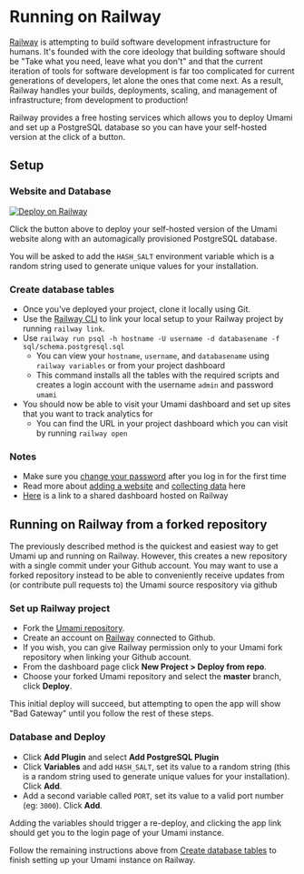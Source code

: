 # Running on Railway

[Railway](https://railway.app/) is attempting to build software development infrastructure for humans. It's founded with the core ideology that building software should be "Take what you need, leave what you don't" and that the current iteration of tools for software development is far too complicated for current generations of developers, let alone the ones that come next. As a result, Railway handles your builds, deployments, scaling, and management of infrastructure; from development to production!

Railway provides a free hosting services which allows you to deploy Umami and set up a PostgreSQL database so you can have your self-hosted version at the click of a button.

## Setup

### Website and Database

[![Deploy on Railway](https://railway.app/button.svg)](https://railway.app/new/template/umami-analytics)

Click the button above to deploy your self-hosted version of the Umami website along with an automagically provisioned PostgreSQL database.

You will be asked to add the `HASH_SALT` environment variable which is a random string used to generate unique values for your installation.

### Create database tables

- Once you've deployed your project, clone it locally using Git.
- Use the [Railway CLI](https://docs.railway.app/develop/cli) to link your local setup to your Railway project by running `railway link`.
- Use `railway run psql -h hostname -U username -d databasename -f sql/schema.postgresql.sql`
  - You can view your `hostname`, `username`, and `databasename` using `railway variables` or from your project dashboard
  - This command installs all the tables with the required scripts and creates a login account with the username `admin` and password `umami`
- You should now be able to visit your Umami dashboard and set up sites that you want to track analytics for
  - You can find the URL in your project dashboard which you can visit by running `railway open`

### Notes

- Make sure you [change your password](https://umami.is/docs/login) after you log in for the first time
- Read more about [adding a website](https://umami.is/docs/add-a-website) and [collecting data](https://umami.is/docs/collect-data) here
- [Here](https://umami-0ce3be-production.up.railway.app/share/QFjN7Inl/LTV) is a link to a shared dashboard hosted on Railway

## Running on Railway from a forked repository

The previously described method is the quickest and easiest way to get Umami up and running on Railway. However, this creates a new repository with a single commit under your Github account. You may want to use a forked repository instead to be able to conveniently receive updates from (or contribute pull requests to) the Umami source respository via github

### Set up Railway project

- Fork the [Umami repository](https://github.com/umami-software/umami).
- Create an account on [Railway](https://railway.app/) connected to Github.
- If you wish, you can give Railway permission only to your Umami fork repository when linking your Github account.
- From the dashboard page click **New Project > Deploy from repo**.
- Choose your forked Umami repository and select the **master** branch, click **Deploy**.

This initial deploy will succeed, but attempting to open the app will show "Bad Gateway" until you follow the rest of these steps.

### Database and Deploy

- Click **Add Plugin** and select **Add PostgreSQL Plugin**
- Click **Variables** and add `HASH_SALT`, set its value to a random string (this is a random string used to generate unique values for your installation). Click **Add**.
- Add a second variable called `PORT`, set its value to a valid port number (eg: `3000`). Click **Add**.

Adding the variables should trigger a re-deploy, and clicking the app link should get you to the login page of your Umami instance. 

Follow the remaining instructions above from [Create database tables](#create-database-tables) to finish setting up your Umami instance on Railway.
